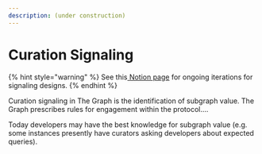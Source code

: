 ```yaml
---
description: (under construction)
---
```


# Curation Signaling

{% hint style="warning" %}
See this[ Notion page](https://thegraphfoundation.notion.site/Curation-v2-d420099926e44bb6994d8fa2ebe10f05) for ongoing iterations for signaling designs.
{% endhint %}



Curation signaling in The Graph is the identification of subgraph value. The Graph prescribes rules for engagement within the protocol....



Today developers may have the best knowledge for subgraph value (e.g. some instances presently have curators asking developers about expected queries).





